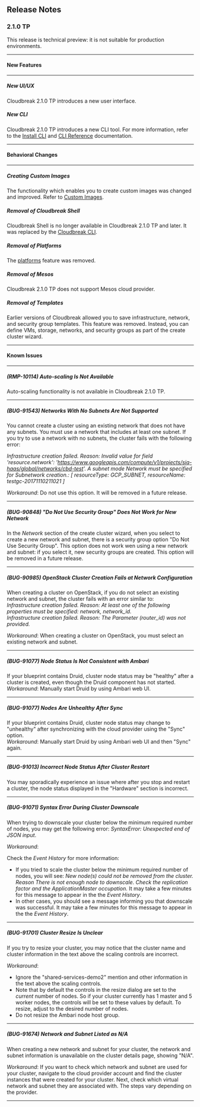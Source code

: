 ## Release Notes


### 2.1.0 TP 

This release is technical preview: it is not suitable for production environments.

____________________________

#### New Features
____________________________

##### New UI/UX

Cloudbreak 2.1.0 TP introduces a new user interface.


##### New CLI

Cloudbreak 2.1.0 TP introduces a new CLI tool. For more information, refer to the [Install CLI](cli-install.md) and [CLI Reference](cli-reference.md) documentation. 


____________________________

#### Behavioral Changes
____________________________

##### Creating Custom Images 

The functionality which enables you to create custom images was changed and improved. Refer to  [Custom Images](images.md).



##### Removal of Cloudbreak Shell 

Cloudbreak Shell is no longer available in Cloudbreak 2.1.0 TP and later. It was replaced by the [Cloudbreak CLI](cli-install.md).



##### Removal of Platforms 

The [platforms](http://hortonworks.github.io/cloudbreak-docs/release-1.16.4/topologies/) feature was removed. 


##### Removal of Mesos 

Cloudbreak 2.1.0 TP does not support Mesos cloud provider.


##### Removal of Templates

Earlier versions of Cloudbreak allowed you to save infrastructure, network, and security group templates. This feature was removed. Instead, you can define VMs, storage, networks, and security groups as part of the create cluster wizard. 

____________________________

#### Known Issues
____________________________

##### (RMP-10114) Auto-scaling Is Not Available

Auto-scaling functionality is not available in Cloudbreak 2.1.0 TP. 
____________________________


##### (BUG-91543) Networks With No Subnets Are Not Supported 

You cannot create a cluster using an existing network that does not have any subnets. You must use a network that includes at least one subnet. If you try to use a network with no subnets, the cluster fails with the following error:   

*Infrastructure creation failed. Reason: Invalid value for field 'resource.network': 'https://www.googleapis.com/compute/v1/projects/siq-haas/global/networks/cbd-test'. A subnet mode Network must be specified for Subnetwork creation.: [ resourceType: GCP_SUBNET, resourceName: testgc-20171110211021 ]*
  
*Workaround*: Do not use this option. It will be removed in a future release.  
____________________________


##### (BUG-90848) "Do Not Use Security Group" Does Not Work for New Network 

In the *Network* section of the create cluster wizard, when you select to create a new network and subnet, there is a security group option "Do Not Use Security Group". This option does not work wen using a new network and subnet: if you select it, new security groups are created. This option will be removed in a future release.
____________________________


##### (BUG-90985) OpenStack Cluster Creation Fails at Network Configuration

When creating a cluster on OpenStack, if you do not select an existing network and subnet, the cluster fails with an error similar to:  
*Infrastructure creation failed. Reason: At least one of the following properties must be specified: network, network_id.*   
*Infrastructure creation failed. Reason: The Parameter (router_id) was not provided.*

*Workaround*: When creating a cluster on OpenStack, you must select an existing network and subnet. 
____________________________


##### (BUG-91077) Node Status Is Not Consistent with Ambari

If your blueprint contains Druid, cluster node status may be "healthy" after a cluster is created, even though the Druid component has not started.     
*Workaround*: Manually start Druid by using Ambari web UI.  
____________________________


##### (BUG-91077) Nodes Are Unhealthy After Sync

If your blueprint contains Druid, cluster node status may change to "unhealthy" after synchronizing with the cloud provider using the "Sync" option.    
*Workaround*: Manually start Druid by using Ambari web UI and then "Sync" again.  
____________________________


##### (BUG-91013) Incorrect Node Status After Cluster Restart 

You may sporadically experience an issue where after you stop and restart a cluster, the node status displayed in the "Hardware" section is incorrect.   

[comment]: <> (Not sure what the workaround is for BUG-91013?)
____________________________


##### (BUG-91071) Syntax Error During Cluster Downscale

When trying to downscale your cluster below the minimum required number of nodes, you may get the following error: *SyntaxError: Unexpected end of JSON input*.
 
*Workaround*: 

Check the *Event History* for more information:  

* If you tried to scale the cluster below the minimum required number of nodes, you will see: *New node(s) could not be removed from the cluster. Reason There is not enough node to downscale. Check the replication factor and the ApplicationMaster occupation.* It may take a few minutes for this message to appear in the the *Event History*.   
* In other cases, you should see a message informing you that downscale was successful. It may take a few minutes for this message to appear in the the *Event History*.  
____________________________


##### (BUG-91701) Cluster Resize Is Unclear 

If you try to resize your cluster, you may notice that the cluster name and cluster information in the text above the scaling controls are incorrect. 

*Workaround*:

* Ignore the "shared-services-demo2" mention and other information in the text above the scaling controls.  
* Note that by default the controls in the resize dialog are set to the *current* number of nodes. So if your cluster currently has 1 master and 5 worker nodes, the controls will be set to these values by default. To resize, adjust to the desired number of nodes.        
* Do not resize the Ambari node host group.  
 ____________________________
 

##### (BUG-91674) Network and Subnet Listed as N/A

When creating a new network and subnet for your cluster, the network and subnet information is unavailable on the cluster details page, showing "N/A".

*Workaround*: If you want to check which network and subnet are used for your cluster, navigate to the cloud provider account and find the cluster instances that were created for your cluster. Next, check which virtual network and subnet they are associated with. The steps vary depending on the provider.  
____________________________


[Comment]: <> (How about BUG-91699? Default Master security group ports are too open)

